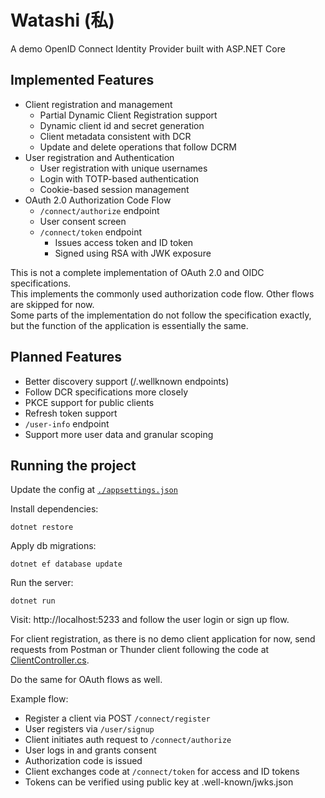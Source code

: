 # Watashi (私)

A demo OpenID Connect Identity Provider built with ASP.NET Core

## Implemented Features

- Client registration and management
  - Partial Dynamic Client Registration support
  - Dynamic client id and secret generation
  - Client metadata consistent with DCR
  - Update and delete operations that follow DCRM
- User registration and Authentication
  - User registration with unique usernames
  - Login with TOTP-based authentication
  - Cookie-based session management
- OAuth 2.0 Authorization Code Flow
  - `/connect/authorize` endpoint
  - User consent screen
  - `/connect/token` endpoint
    - Issues access token and ID token
    - Signed using RSA with JWK exposure
  

This is not a complete implementation of OAuth 2.0 and OIDC specifications.  
This implements the commonly used authorization code flow. Other flows are skipped for now.  
Some parts of the implementation do not follow the specification exactly, but the function of the application is essentially the same.  

## Planned Features

- Better discovery support (/.wellknown endpoints)
- Follow DCR specifications more closely
- PKCE support for public clients
- Refresh token support
- `/user-info` endpoint
- Support more user data and granular scoping

## Running the project

Update the config at [`./appsettings.json`](./appsettings.json)

Install dependencies:
```
dotnet restore
```
Apply db migrations:
```
dotnet ef database update
```
Run the server:
```
dotnet run
```

Visit: http://localhost:5233 and follow the user login or sign up flow. 

For client registration, as there is no demo client application for now, send requests from Postman or Thunder client following the code at [ClientController.cs](./Controllers/ClientController.cs).

Do the same for OAuth flows as well.

Example flow:
- Register a client via POST `/connect/register`
- User registers via `/user/signup`
- Client initiates auth request to `/connect/authorize`
- User logs in and grants consent
- Authorization code is issued
- Client exchanges code at `/connect/token` for access and ID tokens
- Tokens can be verified using public key at .well-known/jwks.json